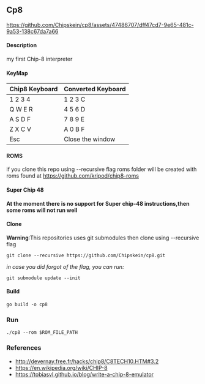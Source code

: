 ## Cp8
https://github.com/Chipskein/cp8/assets/47486707/dff47cd7-9e65-481c-9a53-138c67da7a66
#### Description
  my first Chip-8 interpreter
#### KeyMap
| Chip8 Keyboard  |  Converted Keyboard |
|-----------------|---------------------|
| 1 2 3 4         |  1 2 3 C            |
| Q W E R         |  4 5 6 D            |
| A S D F         |  7 8 9 E            |
| Z X C V         |  A 0 B F            |
| Esc             |  Close the window   |

#### ROMS
if you clone this repo using --recursive flag roms folder will be created
with roms found at https://github.com/kripod/chip8-roms

#### Super Chip 48
  **At the moment there is no support for Super chip-48 instructions,then some roms will not run well**
  
#### Clone
  **Warning**:This repositories uses git submodules then clone using --recursive flag
  
    git clone --recursive https://github.com/Chipskein/cp8.git

  *in case you did forgot of the flag, you can run:*
    
    git submodule update --init
  
#### Build
    go build -o cp8
### Run
    ./cp8 --rom $ROM_FILE_PATH
    
### References
* http://devernay.free.fr/hacks/chip8/C8TECH10.HTM#3.2
* https://en.wikipedia.org/wiki/CHIP-8
* https://tobiasvl.github.io/blog/write-a-chip-8-emulator
